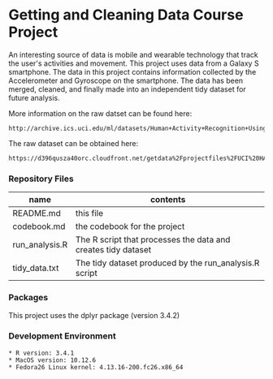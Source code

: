 # Getting and Cleaning Data Course Project

An interesting source of data is mobile and wearable technology that track the user's activities and movement.  This project uses data from a Galaxy S smartphone.  The data in this project contains information collected by the Accelerometer and Gyroscope on the smartphone.  The data has been merged, cleaned, and finally made into an independent tidy dataset for future analysis.

More information on the raw datset can be found here: 

	http://archive.ics.uci.edu/ml/datasets/Human+Activity+Recognition+Using+Smartphones

The raw dataset can be obtained here:

	https://d396qusza40orc.cloudfront.net/getdata%2Fprojectfiles%2FUCI%20HAR%20Dataset.zip

### Repository Files

| name | contents |
| --- | --- |
| README.md | this file |
| codebook.md | the codebook for the project |
| run_analysis.R | The R script that processes the data and creates tidy dataset |
| tidy_data.txt | The tidy dataset produced by the run_analysis.R script |

### Packages

This project uses the dplyr package (version 3.4.2)

### Development Environment
	* R version: 3.4.1
	* MacOS version: 10.12.6
	* Fedora26 Linux kernel: 4.13.16-200.fc26.x86_64
